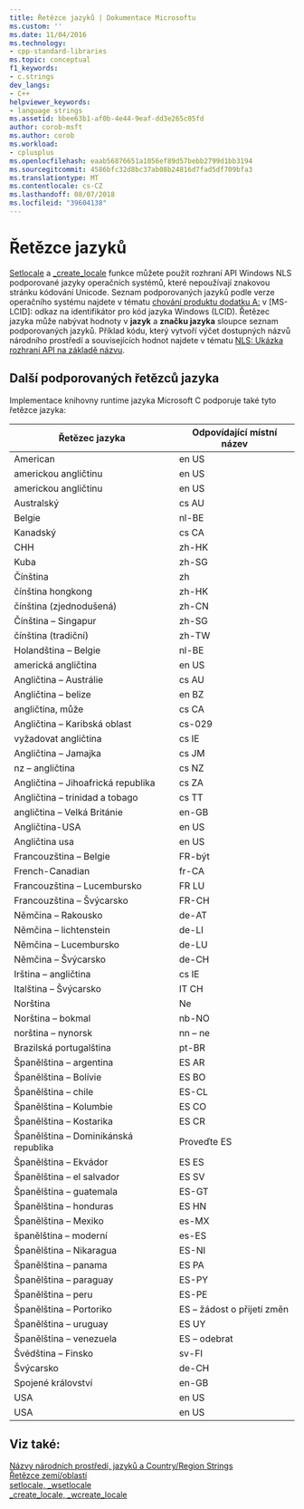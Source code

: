 ```yaml
---
title: Řetězce jazyků | Dokumentace Microsoftu
ms.custom: ''
ms.date: 11/04/2016
ms.technology:
- cpp-standard-libraries
ms.topic: conceptual
f1_keywords:
- c.strings
dev_langs:
- C++
helpviewer_keywords:
- language strings
ms.assetid: bbee63b1-af0b-4e44-9eaf-dd3e265c05fd
author: corob-msft
ms.author: corob
ms.workload:
- cplusplus
ms.openlocfilehash: eaab56876651a1056ef89d57bebb2799d1bb3194
ms.sourcegitcommit: 4586bfc32d8bc37ab08b24816d7fad5df709bfa3
ms.translationtype: MT
ms.contentlocale: cs-CZ
ms.lasthandoff: 08/07/2018
ms.locfileid: "39604138"
---
```

# <a name="language-strings"></a>Řetězce jazyků

[Setlocale](../c-runtime-library/reference/setlocale-wsetlocale.md) a [_create_locale](../c-runtime-library/reference/create-locale-wcreate-locale.md) funkce můžete použít rozhraní API Windows NLS podporované jazyky operačních systémů, které nepoužívají znakovou stránku kódování Unicode. Seznam podporovaných jazyků podle verze operačního systému najdete v tématu [chování produktu dodatku A:](https://msdn.microsoft.com/library/cc233982.aspx) v [MS-LCID]: odkaz na identifikátor pro kód jazyka Windows (LCID). Řetězec jazyka může nabývat hodnoty v **jazyk** a **značku jazyka** sloupce seznam podporovaných jazyků. Příklad kódu, který vytvoří výčet dostupných názvů národního prostředí a souvisejících hodnot najdete v tématu [NLS: Ukázka rozhraní API na základě názvu](/windows/desktop/intl/nls--name-based-apis-sample).

## <a name="additional-supported-language-strings"></a>Další podporovaných řetězců jazyka

Implementace knihovny runtime jazyka Microsoft C podporuje také tyto řetězce jazyka:

|Řetězec jazyka|Odpovídající místní název|
|---------------------|----------------------------|
|American|en US|
|americkou angličtinu|en US|
|americkou angličtinu|en US|
|Australský|cs AU|
|Belgie|nl-BE|
|Kanadský|cs CA|
|CHH|zh-HK|
|Kuba|zh-SG|
|Čínština|zh|
|čínština hongkong|zh-HK|
|čínština (zjednodušená)|zh-CN|
|Čínština – Singapur|zh-SG|
|čínština (tradiční)|zh-TW|
|Holandština – Belgie|nl-BE|
|americká angličtina|en US|
|Angličtina – Austrálie|cs AU|
|Angličtina – belize|en BZ|
|angličtina, může|cs CA|
|Angličtina – Karibská oblast|cs-029|
|vyžadovat angličtina|cs IE|
|Angličtina – Jamajka|cs JM|
|nz – angličtina|cs NZ|
|Angličtina – Jihoafrická republika|cs ZA|
|Angličtina – trinidad a tobago|cs TT|
|angličtina – Velká Británie|en-GB|
|Angličtina-USA|en US|
|Angličtina usa|en US|
|Francouzština – Belgie|FR-být|
|French-Canadian|fr-CA|
|Francouzština – Lucembursko|FR LU|
|Francouzština – Švýcarsko|FR-CH|
|Němčina – Rakousko|de-AT|
|Němčina – lichtenstein|de-LI|
|Němčina – Lucembursko|de-LU|
|Němčina – Švýcarsko|de-CH|
|Irština – angličtina|cs IE|
|Italština – Švýcarsko|IT CH|
|Norština|Ne|
|Norština – bokmal|nb-NO|
|norština – nynorsk|nn – ne|
|Brazilská portugalština|pt-BR|
|Španělština – argentina|ES AR|
|Španělština – Bolívie|ES BO|
|Španělština – chile|ES-CL|
|Španělština – Kolumbie|ES CO|
|Španělština – Kostarika|ES CR|
|Španělština – Dominikánská republika|Proveďte ES|
|Španělština – Ekvádor|ES ES|
|Španělština – el salvador|ES SV|
|Španělština – guatemala|ES-GT|
|Španělština – honduras|ES HN|
|Španělština – Mexiko|es-MX|
|španělština – moderní|es-ES|
|Španělština – Nikaragua|ES-NI|
|Španělština – panama|ES PA|
|Španělština – paraguay|ES-PY|
|Španělština – peru|ES-PE|
|Španělština – Portoriko|ES – žádost o přijetí změn|
|Španělština – uruguay|ES UY|
|Španělština – venezuela|ES – odebrat|
|Švédština – Finsko|sv-FI|
|Švýcarsko|de-CH|
|Spojené království|en-GB|
|USA|en US|
|USA|en US|

## <a name="see-also"></a>Viz také:

[Názvy národních prostředí, jazyků a Country/Region Strings](../c-runtime-library/locale-names-languages-and-country-region-strings.md)  
[Řetězce zemí/oblastí](../c-runtime-library/country-region-strings.md)  
[setlocale, _wsetlocale](../c-runtime-library/reference/setlocale-wsetlocale.md)  
[_create_locale, _wcreate_locale](../c-runtime-library/reference/create-locale-wcreate-locale.md)  

